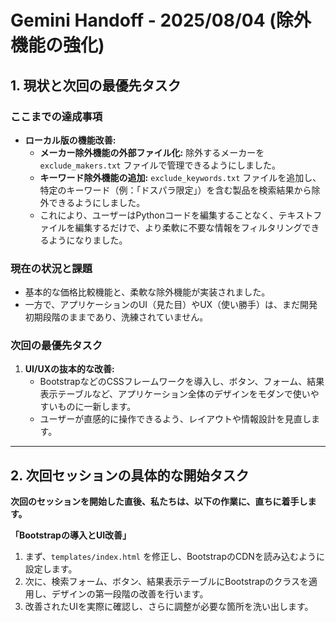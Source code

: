 # Gemini Handoff - 2025/08/04 (除外機能の強化)

## 1. 現状と次回の最優先タスク

### ここまでの達成事項
*   **ローカル版の機能改善:**
    *   **メーカー除外機能の外部ファイル化:** 除外するメーカーを `exclude_makers.txt` ファイルで管理できるようにしました。
    *   **キーワード除外機能の追加:** `exclude_keywords.txt` ファイルを追加し、特定のキーワード（例：「ドスパラ限定」）を含む製品を検索結果から除外できるようにしました。
    *   これにより、ユーザーはPythonコードを編集することなく、テキストファイルを編集するだけで、より柔軟に不要な情報をフィルタリングできるようになりました。

### 現在の状況と課題
*   基本的な価格比較機能と、柔軟な除外機能が実装されました。
*   一方で、アプリケーションのUI（見た目）やUX（使い勝手）は、まだ開発初期段階のままであり、洗練されていません。

### 次回の最優先タスク
1.  **UI/UXの抜本的な改善:**
    *   BootstrapなどのCSSフレームワークを導入し、ボタン、フォーム、結果表示テーブルなど、アプリケーション全体のデザインをモダンで使いやすいものに一新します。
    *   ユーザーが直感的に操作できるよう、レイアウトや情報設計を見直します。

---

## 2. 次回セッションの具体的な開始タスク

**次回のセッションを開始した直後、私たちは、以下の作業に、直ちに着手します。**

**「Bootstrapの導入とUI改善」**

1.  まず、`templates/index.html` を修正し、BootstrapのCDNを読み込むように設定します。
2.  次に、検索フォーム、ボタン、結果表示テーブルにBootstrapのクラスを適用し、デザインの第一段階の改善を行います。
3.  改善されたUIを実際に確認し、さらに調整が必要な箇所を洗い出します。